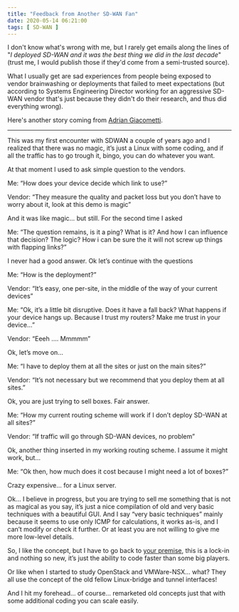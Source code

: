 ```yaml
---
title: "Feedback from Another SD-WAN Fan"
date: 2020-05-14 06:21:00
tags: [ SD-WAN ]
---
```

I don't know what's wrong with me, but I rarely get emails along the lines of "_I deployed SD-WAN and it was the best thing we did in the last decade_" (trust me, I would publish those if they'd come from a semi-trusted source). 

What I usually get are sad experiences from people being exposed to vendor brainwashing or deployments that failed to meet expectations (but according to Systems Engineering Director working for an aggressive SD-WAN vendor that's just because they didn't do their research, and thus did everything wrong).

Here's another story coming from [Adrian Giacometti](https://www.linkedin.com/in/adrian-giacometti/).
<!--more-->
- - -
This was my first encounter with SDWAN a couple of years ago and I realized that there was no magic, it’s just a Linux with some coding, and if all the traffic has to go trough it, bingo, you can do whatever you want.
 
At that moment I used to ask simple question to the vendors.
 
Me: “How does your device decide which link to use?”
 
Vendor: “They measure the quality and packet loss but you don’t have to worry about it, look at this demo is magic”
 
And it was like magic… but still. For the second time I asked
 
Me: “The question remains, is it a ping? What is it? And how I can influence that decision? The logic? How i can be sure the it will not screw up things with flapping links?”
 
I never had a good answer. Ok let’s continue with the questions
 
Me: “How is the deployment?”
 
Vendor: “It’s easy, one per-site, in the middle of the way of your current devices”
 
Me: “Ok, it’s a little bit disruptive. Does it have a fall back? What happens if your device hangs up. Because I trust my routers? Make me trust in your device…”
 
Vendor: “Eeeh …. Mmmmm”
 
Ok, let’s move on…
 
Me: “I have to deploy them at all the sites or just on the main sites?”
 
Vendor: “It’s not necessary but we recommend that you deploy them at all sites.”
 
Ok, you are just trying to sell boxes. Fair answer.
 
Me: “How my current routing scheme will work if I don’t deploy SD-WAN at all sites?”
 
Vendor: “If traffic will go through SD-WAN devices, no problem”
 
Ok, another thing inserted in my working routing scheme. I assume it might work, but…
 
Me: “Ok then, how much does it cost because I might need a lot of boxes?”
 
Crazy expensive… for a Linux server.
 
Ok… I believe in progress, but you are trying to sell me something that is not as magical as you say, it’s just a nice compilation of old and very basic techniques with a beautiful GUI. And I say “very basic techniques” mainly because it seems to use only ICMP for calculations, it works as-is, and I can’t modify or check it further. Or at least you are not willing to give me more low-level details.
 
So, I like the concept, but I have to go back to [your premise](https://blog.ipspace.net/2019/03/lock-in-and-sd-wan-match-made-in-heaven.html), this is a lock-in and nothing so new, it’s just the ability to code faster than some big players.
 
Or like when I started to study OpenStack and VMWare-NSX… what? They all use the concept of the old fellow Linux-bridge and tunnel interfaces!

And I hit my forehead… of course… remarketed old concepts just that with some additional coding you can scale easily.